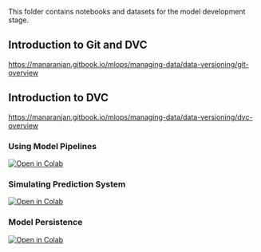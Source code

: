 This folder contains notebooks and datasets for the model development stage.

## Introduction to Git and DVC

https://manaranjan.gitbook.io/mlops/managing-data/data-versioning/git-overview

## Introduction to DVC

https://manaranjan.gitbook.io/mlops/managing-data/data-versioning/dvc-overview



### Using Model Pipelines

[![Open in Colab](https://colab.research.google.com/assets/colab-badge.svg)](https://colab.research.google.com/github/manaranjanp/mlopsv1/blob/main/dev/Using%20Model%20Pipelines%201.0.ipynb)



### Simulating Prediction System

[![Open in Colab](https://colab.research.google.com/assets/colab-badge.svg)](https://colab.research.google.com/github/manaranjanp/mlopsv1/blob/main/dev/Simulating%20Prediction_System%201.0.ipynb)


### Model Persistence

[![Open in Colab](https://colab.research.google.com/assets/colab-badge.svg)](https://colab.research.google.com/github/manaranjanp/mlopsv1/blob/main/dev/Model_Persistence%20ONNX%201.0.ipynb)

